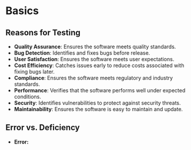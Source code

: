 # Basics

## Reasons for Testing
- **Quality Assurance**: Ensures the software meets quality standards.
- **Bug Detection**: Identifies and fixes bugs before release.
- **User Satisfaction**: Ensures the software meets user expectations.
- **Cost Efficiency**: Catches issues early to reduce costs associated with fixing bugs later.
- **Compliance**: Ensures the software meets regulatory and industry standards.
- **Performance**: Verifies that the software performs well under expected conditions.
- **Security**: Identifies vulnerabilities to protect against security threats.
- **Maintainability**: Ensures the software is easy to maintain and update.

## Error vs. Deficiency

- **Error:**
